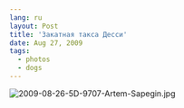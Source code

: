 ```yaml
---
lang: ru
layout: Post
title: 'Закатная такса Десси'
date: Aug 27, 2009
tags:
  - photos
  - dogs
---
```


![2009-08-26-5D-9707-Artem-Sapegin.jpg](photo://1002)

